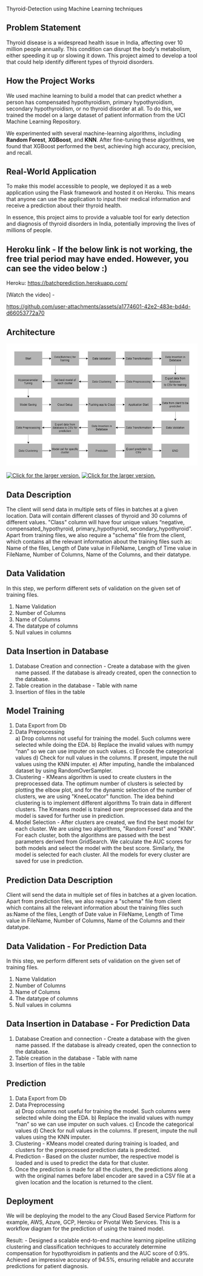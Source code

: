 Thyroid-Detection using Machine Learning techniques

## Problem Statement
Thyroid disease is a widespread health issue in India, affecting over 10 million people annually. This condition can disrupt the body's metabolism, either speeding it up or slowing it down. This project aimed to develop a tool that could help identify different types of thyroid disorders.

## How the Project Works
We used machine learning to build a model that can predict whether a person has compensated hypothyroidism, primary hypothyroidism, secondary hypothyroidism, or no thyroid disorder at all. To do this, we trained the model on a large dataset of patient information from the UCI Machine Learning Repository.

We experimented with several machine-learning algorithms, including **Random Forest**, **XGBoost**, and **KNN**. After fine-tuning these algorithms, we found that XGBoost performed the best, achieving high accuracy, precision, and recall.

## Real-World Application

To make this model accessible to people, we deployed it as a web application using the Flask framework and hosted it on Heroku. This means that anyone can use the application to input their medical information and receive a prediction about their thyroid health.

In essence, this project aims to provide a valuable tool for early detection and diagnosis of thyroid disorders in India, potentially improving the lives of millions of people.

## Heroku link - If the below link is not working, the free trial period may have ended. However, you can see the video below :)
Heroku: https://batchprediction.herokuapp.com/

[Watch the video] - 

https://github.com/user-attachments/assets/a1774601-42e2-483e-bd4d-d66053772a70


## Architecture
![](https://github.com/singhrahulbrijesh/Thyroid-Detection-main/blob/master/Thyroid-Detection-main/Images/architecture.jpg)

<a href="https://drive.google.com/uc?export=view&id=1Pg1EQG6dGE-rC7-ug9k-QXnaSvrGRAZ1"><img src="https://drive.google.com/uc?export=view&id=1Pg1EQG6dGE-rC7-ug9k-QXnaSvrGRAZ1" style="width: 100px; max-width: 50%; height: auto" title="Click for the larger version." /></a>
<a href="https://drive.google.com/uc?export=view&id=1Pc8kV7yDDvvv5VE9h4DJhTliiTtpJSfj"><img src="https://drive.google.com/uc?export=view&id=1Pc8kV7yDDvvv5VE9h4DJhTliiTtpJSfj" style="width: 100px; max-width: 50%; height: auto" title="Click for the larger version." /></a>


## Data Description
The client will send data in multiple sets of files in batches at a given location. Data will contain different classes of thyroid and 30 columns of different values.
"Class" column will have four unique values “negative, compensated_hypothyroid,
primary_hypothyroid, secondary_hypothyroid”.
Apart from training files, we also require a "schema" file from the client, which contains all the relevant information about the training files such as:
Name of the files, Length of Date value in FileName, Length of Time value in FileName, Number of Columns, Name of the Columns, and their datatype.

## Data Validation 
In this step, we perform different sets of validation on the given set of training files.  
1.	 Name Validation
2.	 Number of Columns
3.	 Name of Columns
4.	 The datatype of columns
5.	 Null values in columns

## Data Insertion in Database 
1) Database Creation and connection - Create a database with the given name passed. If the database is already created, open the connection to the database. 
2) Table creation in the database - Table with name 
3) Insertion of files in the table

## Model Training 
1) Data Export from Db
2) Data Preprocessing   
   a) Drop columns not useful for training the model. Such columns were selected while doing the EDA.
   b) Replace the invalid values with numpy “nan” so we can use imputer on such values.
   c) Encode the categorical values
   d) Check for null values in the columns. If present, impute the null values using the KNN imputer.
   e)  After imputing, handle the imbalanced dataset by using RandomOverSampler.
3) Clustering - KMeans algorithm is used to create clusters in the preprocessed data. The optimum number of clusters is selected by plotting the elbow plot, and for the dynamic selection of the number of clusters, we are using "KneeLocator" function. The idea behind clustering is to implement different algorithms
   To train data in different clusters. The Kmeans model is trained over preprocessed data and the model is saved for further use in prediction.
4) Model Selection - After clusters are created, we find the best model for each cluster. We are using two algorithms, "Random Forest" and "KNN". For each cluster, both the algorithms are passed with the best parameters derived from GridSearch. We calculate the AUC scores for both models and select the model with the best score. Similarly, the model is selected for each cluster. All the models for every cluster are saved for use in prediction. 

## Prediction Data Description
Client will send the data in multiple set of files in batches at a given location. Apart from prediction files, we also require a "schema" file from client which contains all the relevant information about the training files such as:Name of the files, Length of Date value in FileName, Length of Time value in FileName, Number of Columns, Name of the Columns and their datatype.

## Data Validation - For Prediction Data
In this step, we perform different sets of validation on the given set of training files.  
1.	 Name Validation
2.	 Number of Columns
3.	 Name of Columns
4.	 The datatype of columns
5.	 Null values in columns

## Data Insertion in Database - For Prediction Data
1) Database Creation and connection - Create a database with the given name passed. If the database is already created, open the connection to the database. 
2) Table creation in the database - Table with name 
3) Insertion of files in the table

## Prediction 
 
1) Data Export from Db
2) Data Preprocessing   
   a) Drop columns not useful for training the model. Such columns were selected while doing the EDA.
   b) Replace the invalid values with numpy “nan” so we can use imputer on such values.
   c) Encode the categorical values
   d) Check for null values in the columns. If present, impute the null values using the KNN imputer.
3) Clustering - KMeans model created during training is loaded, and clusters for the preprocessed prediction data is predicted.
4) Prediction - Based on the cluster number, the respective model is loaded and is used to predict the data for that cluster.
5) Once the prediction is made for all the clusters, the predictions along with the original names before label encoder are saved in a CSV file at a given location and the location is returned to the client.

## Deployment
We will be deploying the model to the any Cloud Based Service Platform for example, AWS, Azure, GCP, Heroku or Pivotal Web Services. 
This is a workflow diagram for the prediction of using the trained model.   


Result: - 
Designed a scalable end-to-end machine learning pipeline utilizing clustering and classification techniques to accurately determine compensation for hypothyroidism in patients and the AUC score of 0.9%.
Achieved an impressive accuracy of 94.5%, ensuring reliable and accurate predictions for patient diagnosis.



